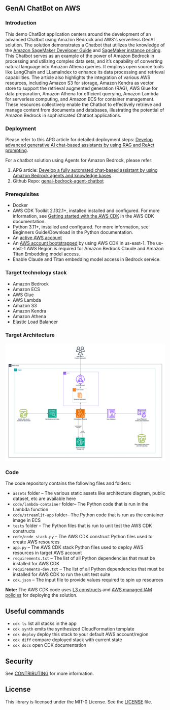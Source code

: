 ## GenAI ChatBot on AWS

### Introduction

This demo ChatBot application centers around the development of an advanced Chatbot using Amazon Bedrock and AWS's serverless GenAI solution. The solution demonstrates a Chatbot that utilizes the knowledge of the [Amazon SageMaker Developer Guide](https://docs.aws.amazon.com/sagemaker/latest/dg/gs.html?icmpid=docs_sagemaker_lp/index.html) and [SageMaker instance pricing](https://aws.amazon.com/sagemaker/pricing/). This Chatbot serves as an example of the power of Amazon Bedrock in processing and utilizing complex data sets, and it’s capability of converting natural language into Amazon Athena queries. It employs open source tools like LangChain and LLamaIndex to enhance its data processing and retrieval capabilities. The article also highlights the integration of various AWS resources, including Amazon S3 for storage, Amazon Kendra as vector store to support the retrieval augmented generation (RAG), AWS Glue for data preparation, Amazon Athena for efficient querying, Amazon Lambda for serverless computing, and Amazon ECS for container management. These resources collectively enable the Chatbot to effectively retrieve and manage content from documents and databases, illustrating the potential of Amazon Bedrock in sophisticated Chatbot applications.

### Deployment

Please refer to this APG article for detailed deployment steps:
[Develop advanced generative AI chat-based assistants by using RAG and ReAct prompting](https://docs.aws.amazon.com/prescriptive-guidance/latest/patterns/develop-advanced-generative-ai-chat-based-assistants-by-using-rag-and-react-prompting.html#develop-advanced-generative-ai-chat-based-assistants-by-using-rag-and-react-prompting-epics).

For a chatbot solution using Agents for Amazon Bedrock, please refer:
1. APG article: [Develop a fully automated chat-based assistant by using Amazon Bedrock agents and knowledge bases](https://docs.aws.amazon.com/prescriptive-guidance/latest/patterns/develop-a-fully-automated-chat-based-assistant-by-using-amazon-bedrock-agents-and-knowledge-bases.html)
2. Github Repo: [genai-bedrock-agent-chatbot](https://github.com/awslabs/genai-bedrock-agent-chatbot/)

### Prerequisites

- Docker
- AWS CDK Toolkit 2.132.1+, installed installed and configured. For more information, see [Getting started with the AWS CDK](https://docs.aws.amazon.com/cdk/v2/guide/getting_started.html) in the AWS CDK documentation.
- Python 3.11+, installed and configured. For more information, see Beginners Guide/Download in the Python documentation.
- An [active AWS account](https://docs.aws.amazon.com/accounts/latest/reference/manage-acct-creating.html)
- An [AWS account bootstrapped](https://docs.aws.amazon.com/cdk/v2/guide/bootstrapping.html) by using AWS CDK in us-east-1. The us-east-1 AWS Region is required for Amazon Bedrock Claude and Amazon Titan Embedding model access.
- Enable Claude and Titan embedding model access in Bedrock service.

### Target technology stack

- Amazon Bedrock
- Amazon ECS
- AWS Glue
- AWS Lambda
- Amazon S3
- Amazon Kendra
- Amazon Athena
- Elastic Load Balancer

### Target Architecture

![Architecture Diagram](assets/diagrams/architecture.png)

### Code

The code repository contains the following files and folders:

- `assets` folder – The various static assets like architecture diagram, public dataset, etc are available here
- `code/lambda-container` folder– The Python code that is run in the Lambda function
- `code/streamlit-app` folder– The Python code that is run as the container image in ECS
- `tests` folder – The Python files that is run to unit test the AWS CDK constructs
- `code/code_stack.py` – The AWS CDK construct Python files used to create AWS resources
- `app.py` – The AWS CDK stack Python files used to deploy AWS resources in target AWS account
- `requirements.txt` – The list of all Python dependencies that must be installed for AWS CDK
- `requirements-dev.txt` – The list of all Python dependencies that must be installed for AWS CDK to run the unit test suite
- `cdk.json` – The input file to provide values required to spin up resources

**Note:** The AWS CDK code uses [L3 constructs](https://docs.aws.amazon.com/cdk/latest/guide/getting_started.html) and [AWS managed IAM policies](https://docs.aws.amazon.com/IAM/latest/UserGuide/access_policies_managed-vs-inline.html#aws-managed-policies) for deploying the solution.

## Useful commands

- `cdk ls` list all stacks in the app
- `cdk synth` emits the synthesized CloudFormation template
- `cdk deploy` deploy this stack to your default AWS account/region
- `cdk diff` compare deployed stack with current state
- `cdk docs` open CDK documentation

## Security

See [CONTRIBUTING](CONTRIBUTING.md#security-issue-notifications) for more information.

## License

This library is licensed under the MIT-0 License. See the [LICENSE](LICENSE) file.
